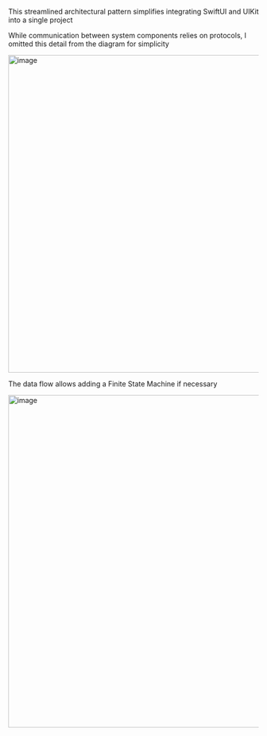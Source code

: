 This streamlined architectural pattern simplifies integrating SwiftUI and UIKit into a single project

While communication between system components relies on protocols, I omitted this detail from the diagram for simplicity

<img width="638" alt="image" src="https://github.com/user-attachments/assets/9c453cf4-c672-41fb-98ab-7963dc52fc9f">

The data flow allows adding a Finite State Machine if necessary

<img width="668" alt="image" src="https://github.com/user-attachments/assets/12e54c1b-036c-401d-95d0-ca1905477b2a">

